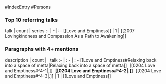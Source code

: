 #IndexEntry #Persons

### Top 10 referring talks
talk | count | series
:- | - |: -
[[Love and Emptiness]] | 1 | [[2007 Lovingkindness and Compassion As a Path to Awakening]]

### Paragraphs with 4+ mentions
description | count | &nbsp;&nbsp;talk
:- | : - | : -
[[Love and Emptiness#Relaxing back into a space of metta\|Relaxing back into a space of metta]] &nbsp;&nbsp;[[0204 Love and Emptiness#^4-1\|.]] &nbsp; **[[0204 Love and Emptiness#^4-2\|.]]** &nbsp; [[0204 Love and Emptiness#^4-3\|.]] | 1 | [[Love and Emptiness]]

